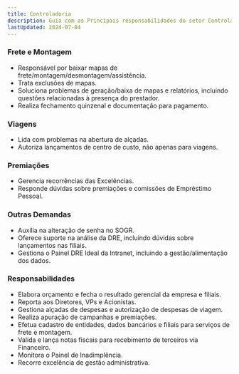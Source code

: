 ```yaml
---
title: Controladoria
description: Guia com as Principais responsabilidades do setor Controladoria.
lastUpdated: 2024-07-04
---
```


### Frete e Montagem
- Responsável por baixar mapas de frete/montagem/desmontagem/assistência.
- Trata exclusões de mapas.
- Soluciona problemas de geração/baixa de mapas e relatórios, incluindo questões relacionadas à presença do prestador.
- Realiza fechamento quinzenal e documentação para pagamento.

### Viagens
- Lida com problemas na abertura de alçadas.
- Autoriza lançamentos de centro de custo, não apenas para viagens.

### Premiações
- Gerencia recorrências das Excelências.
- Responde dúvidas sobre premiações e comissões de Empréstimo Pessoal.

### Outras Demandas
- Auxilia na alteração de senha no SOGR.
- Oferece suporte na análise da DRE, incluindo dúvidas sobre lançamentos nas filiais.
- Gestiona o Painel DRE Ideal da Intranet, incluindo a gestão/alimentação dos dados.

### Responsabilidades
- Elabora orçamento e fecha o resultado gerencial da empresa e filiais.
- Reporta aos Diretores, VPs e Acionistas.
- Gestiona alçadas de despesas e autorização de despesas de viagem.
- Realiza apuração de campanhas e premiações.
- Efetua cadastro de entidades, dados bancários e filiais para serviços de frete e montagem.
- Valida e lança notas fiscais para recebimento de terceiros via Financeiro.
- Monitora o Painel de Inadimplência.
- Recorre excelência de gestão administrativa.
